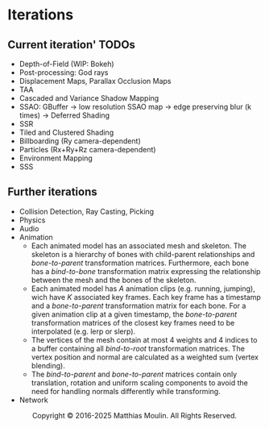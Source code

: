 # Iterations

## Current iteration' TODOs
* Depth-of-Field (WIP: Bokeh)
* Post-processing: God rays
* Displacement Maps, Parallax Occlusion Maps
* TAA
* Cascaded and Variance Shadow Mapping
* SSAO: GBuffer -> low resolution SSAO map -> edge preserving blur (k times) -> Deferred Shading
* SSR
* Tiled and Clustered Shading
* Billboarding (Ry camera-dependent)
* Particles (Rx+Ry+Rz camera-dependent)
* Environment Mapping
* SSS

## Further iterations
* Collision Detection, Ray Casting, Picking
* Physics
* Audio
* Animation
  * Each animated model has an associated mesh and skeleton. The skeleton is a hierarchy of bones with child-parent relationships and *bone-to-parent* transformation matrices. Furthermore, each bone has a *bind-to-bone* transformation matrix expressing the relationship between the mesh and the bones of the skeleton.
  * Each animated model has *A* animation clips (e.g. running, jumping), wich have *K* associated key frames. Each key frame has a timestamp and a *bone-to-parent* transformation matrix for each bone. For a given animation clip at a given timestamp, the *bone-to-parent* transformation matrices of the closest key frames need to be interpolated (e.g. lerp or slerp). 
  * The vertices of the mesh contain at most 4 weights and 4 indices to a buffer containing all *bind-to-root* transformation matrices. The vertex position and normal are calculated as a weighted sum (vertex blending).
  * The *bind-to-parent* and *bone-to-parent* matrices contain only translation, rotation and uniform scaling components to avoid the need for handling normals differently while transforming.
* Network

<p align="center">Copyright © 2016-2025 Matthias Moulin. All Rights Reserved.</p>
